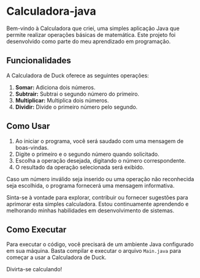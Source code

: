 # Calculadora-java

Bem-vindo à Calculadora que criei, uma simples aplicação Java que permite realizar operações básicas de matemática. Este projeto foi desenvolvido como parte do meu aprendizado em programação.

## Funcionalidades

A Calculadora de Duck oferece as seguintes operações:

1. **Somar:** Adiciona dois números.
2. **Subtrair:** Subtrai o segundo número do primeiro.
3. **Multiplicar:** Multiplica dois números.
4. **Dividir:** Divide o primeiro número pelo segundo.

## Como Usar

1. Ao iniciar o programa, você será saudado com uma mensagem de boas-vindas.
2. Digite o primeiro e o segundo número quando solicitado.
3. Escolha a operação desejada, digitando o número correspondente.
4. O resultado da operação selecionada será exibido.

Caso um número inválido seja inserido ou uma operação não reconhecida seja escolhida, o programa fornecerá uma mensagem informativa.

Sinta-se à vontade para explorar, contribuir ou fornecer sugestões para aprimorar esta simples calculadora. Estou continuamente aprendendo e melhorando minhas habilidades em desenvolvimento de sistemas.

## Como Executar

Para executar o código, você precisará de um ambiente Java configurado em sua máquina. Basta compilar e executar o arquivo `Main.java` para começar a usar a Calculadora de Duck.

Divirta-se calculando!
